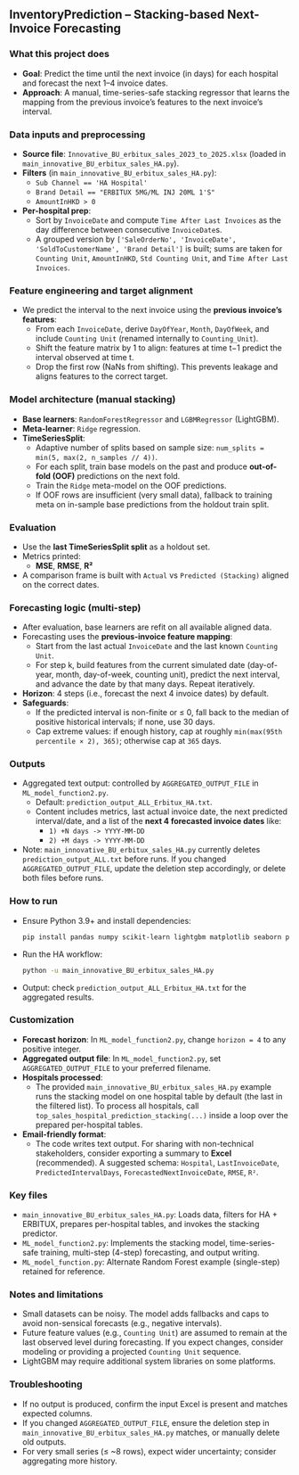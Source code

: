 ## InventoryPrediction – Stacking-based Next-Invoice Forecasting

### What this project does
- **Goal**: Predict the time until the next invoice (in days) for each hospital and forecast the next 1–4 invoice dates.
- **Approach**: A manual, time-series-safe stacking regressor that learns the mapping from the previous invoice’s features to the next invoice’s interval.

### Data inputs and preprocessing
- **Source file**: `Innovative_BU_erbitux_sales_2023_to_2025.xlsx` (loaded in `main_innovative_BU_erbitux_sales_HA.py`).
- **Filters** (in `main_innovative_BU_erbitux_sales_HA.py`):
  - `Sub Channel == 'HA Hospital'`
  - `Brand Detail == "ERBITUX 5MG/ML INJ 20ML 1'S"`
  - `AmountInHKD > 0`
- **Per-hospital prep**:
  - Sort by `InvoiceDate` and compute `Time After Last Invoices` as the day difference between consecutive `InvoiceDate`s.
  - A grouped version by `['SaleOrderNo', 'InvoiceDate', 'SoldToCustomerName', 'Brand Detail']` is built; sums are taken for `Counting Unit`, `AmountInHKD`, `Std Counting Unit`, and `Time After Last Invoices`.

### Feature engineering and target alignment
- We predict the interval to the next invoice using the **previous invoice’s features**:
  - From each `InvoiceDate`, derive `DayOfYear`, `Month`, `DayOfWeek`, and include `Counting Unit` (renamed internally to `Counting_Unit`).
  - Shift the feature matrix by 1 to align: features at time t−1 predict the interval observed at time t.
  - Drop the first row (NaNs from shifting). This prevents leakage and aligns features to the correct target.

### Model architecture (manual stacking)
- **Base learners**: `RandomForestRegressor` and `LGBMRegressor` (LightGBM).
- **Meta-learner**: `Ridge` regression.
- **TimeSeriesSplit**:
  - Adaptive number of splits based on sample size: `num_splits = min(5, max(2, n_samples // 4))`.
  - For each split, train base models on the past and produce **out-of-fold (OOF)** predictions on the next fold.
  - Train the `Ridge` meta-model on the OOF predictions.
  - If OOF rows are insufficient (very small data), fallback to training meta on in-sample base predictions from the holdout train split.

### Evaluation
- Use the **last TimeSeriesSplit split** as a holdout set.
- Metrics printed:
  - **MSE**, **RMSE**, **R²**
- A comparison frame is built with `Actual` vs `Predicted (Stacking)` aligned on the correct dates.

### Forecasting logic (multi-step)
- After evaluation, base learners are refit on all available aligned data.
- Forecasting uses the **previous-invoice feature mapping**:
  - Start from the last actual `InvoiceDate` and the last known `Counting Unit`.
  - For step k, build features from the current simulated date (day-of-year, month, day-of-week, counting unit), predict the next interval, and advance the date by that many days. Repeat iteratively.
- **Horizon**: 4 steps (i.e., forecast the next 4 invoice dates) by default.
- **Safeguards**:
  - If the predicted interval is non-finite or ≤ 0, fall back to the median of positive historical intervals; if none, use 30 days.
  - Cap extreme values: if enough history, cap at roughly `min(max(95th percentile × 2), 365)`; otherwise cap at `365` days.

### Outputs
- Aggregated text output: controlled by `AGGREGATED_OUTPUT_FILE` in `ML_model_function2.py`.
  - Default: `prediction_output_ALL_Erbitux_HA.txt`.
  - Content includes metrics, last actual invoice date, the next predicted interval/date, and a list of the **next 4 forecasted invoice dates** like:
    - `1) +N days -> YYYY-MM-DD`
    - `2) +M days -> YYYY-MM-DD`
- Note: `main_innovative_BU_erbitux_sales_HA.py` currently deletes `prediction_output_ALL.txt` before runs. If you changed `AGGREGATED_OUTPUT_FILE`, update the deletion step accordingly, or delete both files before runs.

### How to run
- Ensure Python 3.9+ and install dependencies:
  ```bash
  pip install pandas numpy scikit-learn lightgbm matplotlib seaborn plotly openpyxl
  ```
- Run the HA workflow:
  ```bash
  python -u main_innovative_BU_erbitux_sales_HA.py
  ```
- Output: check `prediction_output_ALL_Erbitux_HA.txt` for the aggregated results.

### Customization
- **Forecast horizon**: In `ML_model_function2.py`, change `horizon = 4` to any positive integer.
- **Aggregated output file**: In `ML_model_function2.py`, set `AGGREGATED_OUTPUT_FILE` to your preferred filename.
- **Hospitals processed**:
  - The provided `main_innovative_BU_erbitux_sales_HA.py` example runs the stacking model on one hospital table by default (the last in the filtered list). To process all hospitals, call `top_sales_hospital_prediction_stacking(...)` inside a loop over the prepared per-hospital tables.
- **Email-friendly format**:
  - The code writes text output. For sharing with non-technical stakeholders, consider exporting a summary to **Excel** (recommended). A suggested schema: `Hospital`, `LastInvoiceDate`, `PredictedIntervalDays`, `ForecastedNextInvoiceDate`, `RMSE`, `R²`.

### Key files
- `main_innovative_BU_erbitux_sales_HA.py`: Loads data, filters for HA + ERBITUX, prepares per-hospital tables, and invokes the stacking predictor.
- `ML_model_function2.py`: Implements the stacking model, time-series-safe training, multi-step (4-step) forecasting, and output writing.
- `ML_model_function.py`: Alternate Random Forest example (single-step) retained for reference.

### Notes and limitations
- Small datasets can be noisy. The model adds fallbacks and caps to avoid non-sensical forecasts (e.g., negative intervals).
- Future feature values (e.g., `Counting Unit`) are assumed to remain at the last observed level during forecasting. If you expect changes, consider modeling or providing a projected `Counting Unit` sequence.
- LightGBM may require additional system libraries on some platforms.

### Troubleshooting
- If no output is produced, confirm the input Excel is present and matches expected columns.
- If you changed `AGGREGATED_OUTPUT_FILE`, ensure the deletion step in `main_innovative_BU_erbitux_sales_HA.py` matches, or manually delete old outputs.
- For very small series (≤ ~8 rows), expect wider uncertainty; consider aggregating more history.
